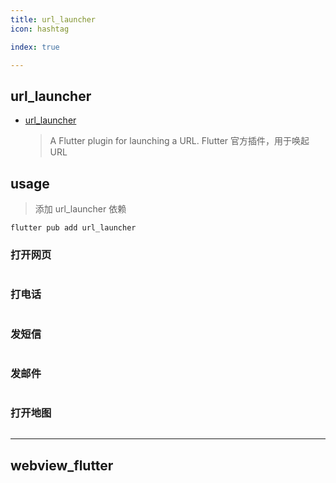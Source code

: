 ```yaml
---
title: url_launcher
icon: hashtag

index: true

---
```


<!-- more -->

## url_launcher

- [url_launcher](https://pub.dev/packages/url_launcher)
    > A Flutter plugin for launching a URL.
    > Flutter 官方插件，用于唤起 URL 

## usage

> 添加 url_launcher 依赖

```shell
flutter pub add url_launcher
```

### 打开网页

```dart

```

### 打电话

```dart

```

### 发短信

```dart

```

### 发邮件

```dart

```

### 打开地图

```dart

```

------

## webview_flutter